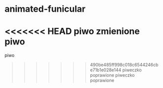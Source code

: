 # animated-funicular
<<<<<<< HEAD
piwo
zmienione piwo
=======
piwo
>>>>>>> 490be485ff998c018c6544246cbe71b1e028e144
p i w e c z k o   p o p r a w i o n e  
 p i w e c z k o   p o p r a w i o n e  
 
